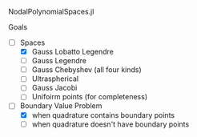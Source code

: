NodalPolynomialSpaces.jl

Goals
- [ ] Spaces
  - [X] Gauss Lobatto Legendre
  - [ ] Gauss Legendre 
  - [ ] Gauss Chebyshev (all four kinds)
  - [ ] Ultraspherical
  - [ ] Gauss Jacobi
  - [ ] Unifoirm points (for completeness)
- [ ] Boundary Value Problem
  - [X] when quadrature contains boundary points
  - [ ] when quadrature doesn't have boundary points
